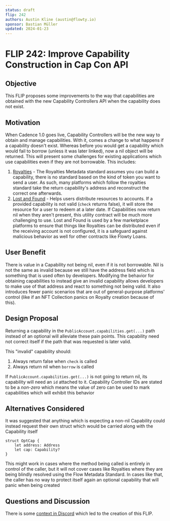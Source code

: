 ```yaml
---
status: draft
flip: 242
authors: Austin Kline (austin@flowty.io)
sponsor: Bastian Müller
updated: 2024-01-23
---
```


# FLIP 242: Improve Capability Construction in Cap Con API

## Objective

This FLIP proposes some improvements to the way that capabilities are obtained with the new Capability Controllers API when the capability does not exist.

## Motivation

When Cadence 1.0 goes live, Capability Controllers will be the new way to obtain and manage capabilities. With it, comes a change to what happens if a capability doesn't exist.
Whereas before you would get a capability which would fail to borrow (unless it was later linked), now a nil object will be returned. This will present some challenges for existing
applications which use capabilities even if they are not borrowable. This includes:

1. [Royalties](https://github.com/onflow/flow-nft/blob/master/contracts/MetadataViews.cdc#L303) - The Royalties Metadata standard assumes you can build a capability, there is no standard based on the kind of token you want to send a user. As such, many
platforms which follow the royalties standard take the return capability's address and reconstruct the correct one afterwards.
2. [Lost and Found](https://github.com/Flowtyio/lost-and-found/blob/main/contracts/LostAndFound.cdc#L720) - Helps users distribute resources to accounts. If a provided capability is not valid
(`check` returns false), it will store the resource for a user to redeem at a later date. If Capabilities now return nil when they aren't present, this utility contract will be much more challenging
to use. Lost and Found is used by a few marketplace platforms to ensure that things like Royalties can be distributed even if the receiving account is not configured, it is a safeguard against malicious
behavior as well for other contracts like Flowty Loans.

## User Benefit

There is value in a Capability not being nil, even if it is not borrowable. Nil is not the same as invalid because we still have the address field which is something that is used often by developers.
Modifying the behavior for obtaining capabilities to instead give an invalid capability allows developers to make use of that address and react to something not being valid. It also introduces fewer
panic scenarios that are out of general-purpose platforms' control (like if an NFT Collection panics on Royalty creation because of this). 

## Design Proposal

Returning a capability in the `PublicAccount.capabilities.get(...)` path instead of an optional will alleviate these pain points. This capability need not correct itself if the path that was
requested is later valid.

This "invalid" capability should:

1. Always return false when `check` is called
2. Always return nil when `borrow` is called

If `PublicAccount.capabilities.get(...)` is not going to return nil, its capability will need an `id` attached to it. Capability Controller IDs are stated to be a *non-zero* which 
means the value of zero can be used to mark capabilities which will exhibit this behavior

## Alternatives Considered

It was suggested that anything which is expecting a non-nil Capability could instead request their own struct which would be carried along with the Capability itself

```
struct OptCap {
    let address: Address
    let cap: Capability? 
}
```

This might work in cases where the method being called is entirely in control of the caller, but it will not cover cases like Royalties where they are being blindly resolved using the 
Flow Metadata Standard. In cases like that, the caller has no way to protect itself again an optional capability that will panic when being created

## Questions and Discussion

There is some [context in Discord](https://discord.com/channels/613813861610684416/621847426201944074/1194733333658218647) which led to the creation of this FLIP.
